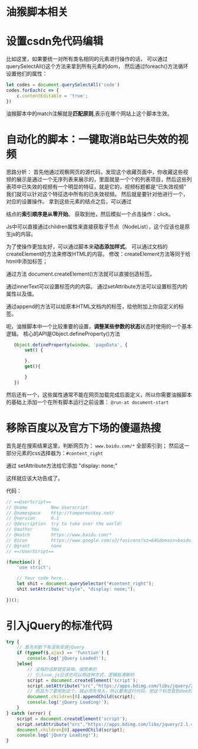 # 油猴脚本相关
# 设置csdn免代码编辑
比如这里，如果要统一对所有类名相同的元素进行操作的话， 可以通过querySelectAll()这个方法来拿到所有元素的dom，
然后通过foreach()方法循环设置他们的属性：
```js
let codes = document.querySelectAll('code')
codes.forEach(c => {
    c.contentEditable = 'true';
})
```
油猴脚本中的match注解就是**匹配原则**,表示在哪个网站上这个脚本生效。

# 自动化的脚本：一键取消B站已失效的视频
思路分析：
首先他通过观察网页的源代码，发现这个收藏页面中，你收藏这些视频的展示是通过一个无序列表来展示的，里面就是一个个的列表项目，然后这些列表项中已失效的视频有一个明显的特征，就是它的，视频标题都是“已失效视频”
我们就可以针对这个特征选中所有的已失效视频。 
然后就是要针对他进行一个，对应的设置操作。
拿到这些元素的结点之后，可以通过

结点的**索引顺序是从零开始**。
获取到他，然后模拟一个点击操作：click。

Js中可以直接通过children属性来直接获取子节点（NodeList），这个应该也是原生js的内容。

为了使操作更加友好，可以通过脚本来**动态添加样式**。
可以通过文档的createElement的方法来修改HTML的内容。
修改：createElement方法等同于给html中添加标签；

通过方法 document.createElement()方法就可以直接创造标签。

通过innerText可以设置标签内的内容。
通过setAttribute方法可以设置标签内的属性以及值。

通过append的方法可以给原本HTML文档内的标签，给他附加上你自定义的标签。


呃，油猴脚本中一个比较重要的设置，**调整某些参数的状态**状态时使用的一个基本逻辑。
核心的API是Object.defineProperty()方法
```js
   Object.defineProperty(window, 'pageData', {
       set() {

       },
       get(){

       }
   })
```

然后还有一个，这些属性通常不能在网页加载完成后面定义，所以你需要油猴脚本的基础上添加一个在所有脚本运行之前设置：
`@run-at document-start`

# 移除百度以及官方下场的傻逼热搜
首先是在搜索结果这里，判断网页为：
`www.baidu.com/*` 全部索引到；
然后这一部分元素的css选择器为：`#content_right`

通过 setAttribute方法给它添加 "display: none;"

这样就应该大功告成了。

代码：
```js
// ==UserScript==
// @name         New Userscript
// @namespace    http://tampermonkey.net/
// @version      0.1
// @description  try to take over the world!
// @author       You
// @match        https://www.baidu.com/*
// @icon         https://www.google.com/s2/favicons?sz=64&domain=baidu.com
// @grant        none
// ==/UserScript==

(function() {
    'use strict';

    // Your code here...
    let shit = document.querySelector("#content_right");
    shit.setAttribute("style", "display: none;");
                                      
})();
```

# 引入jQuery的标准代码
```js
try {
    // 首先判断下有没有安装jQuery
    if (typeof($.ajax) == 'function') {
        console.log('jQuery Loaded!');
    }else{
        // 没有的话那就安装嘛，很简单的
        // 引入vue.js应该也可以用这种方式，逻辑挺清晰的
        script = document.createElement('script');
        script.setAttribute("src","https://apps.bdimg.com/libs/jquery/2.1.4/jquery.min.js");
        // 而且为了要用到这个，就必须先导入，所以要用这行代码，把这个标签查到dom的最前面去
        document.children[0].appendChild(script);
        console.log('jQuery Loading!');
    }
} catch (error) {
    script = document.createElement('script');
    script.setAttribute("src","https://apps.bdimg.com/libs/jquery/2.1.4/jquery.min.js");
    document.children[0].appendChild(script);
    console.log('jQuery Loading!');
}
```
